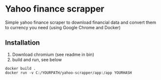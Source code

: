 # Yahoo finance scrapper

Simple yahoo finance scraper to download financial data and convert them to currency you need (using Google Chrome and Docker)

## Installation
1. Download chromium (see readme in bin)
2. build and run, see below

```
docker build .
docker run -v C:/YOURPATH/yahoo-scrapper/app:/app YOURHASH
```